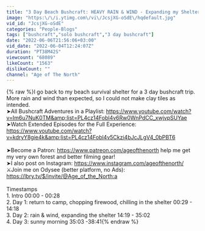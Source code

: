```yaml
---
title: "3 Day Beach Bushcraft: HEAVY RAIN & WIND - Expanding my Shelter -ASMR"
image: "https:\/\/i.ytimg.com\/vi\/JcsjXG-oSdE\/hqdefault.jpg"
vid_id: "JcsjXG-oSdE"
categories: "People-Blogs"
tags: ["bushcraft","solo bushcraft","3 day bushcraft"]
date: "2022-06-06T21:56:06+03:00"
vid_date: "2022-06-04T12:24:07Z"
duration: "PT38M42S"
viewcount: "68089"
likeCount: "1563"
dislikeCount: ""
channel: "Age of The North"
---
```

{% raw %}I go back to my beach survival shelter for a 3 day bushcraft trip. More rain and wind than expected, so I could not make clay tiles as intended.<br />➤All Bushcraft Adventures in a Playlist: <a rel="nofollow" target="blank" href="https://www.youtube.com/watch?v=Im6u7NuK0TM&amp;list=PL4cz14Fobl4v6Rw0WnPdCC_xwjvpSUYae">https://www.youtube.com/watch?v=Im6u7NuK0TM&amp;list=PL4cz14Fobl4v6Rw0WnPdCC_xwjvpSUYae</a><br />➤Watch Extended Episodes for the Full Experience: <a rel="nofollow" target="blank" href="https://www.youtube.com/watch?v=kdryY8gie4k&amp;list=PL4cz14Fobl4v5Ckzi4bJcJLgV4_0bPBT6">https://www.youtube.com/watch?v=kdryY8gie4k&amp;list=PL4cz14Fobl4v5Ckzi4bJcJLgV4_0bPBT6</a><br /><br />➤Become a Patron: <a rel="nofollow" target="blank" href="https://www.patreon.com/ageofthenorth">https://www.patreon.com/ageofthenorth</a> help me get my very own forest and better filming gear!<br />➤I also post on Instagram: <a rel="nofollow" target="blank" href="https://www.instagram.com/ageofthenorth/">https://www.instagram.com/ageofthenorth/</a><br />⚔️Join me on Odysee (better platform, no Ads): <a rel="nofollow" target="blank" href="https://lbry.tv/$/invite/@Age_of_the_North:a">https://lbry.tv/$/invite/@Age_of_the_North:a</a><br /><br />Timestamps<br />1. Intro 00:00 - 00:28<br />2. Day 1: return to camp, chopping firewood, chilling in the shelter 00:29 - 14:18<br />3. Day 2: rain &amp; wind, expanding the shelter 14:19 - 35:02<br />4. Day 3: sunny morning 35:03 -38:41{% endraw %}
